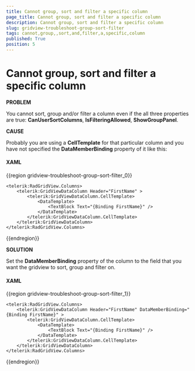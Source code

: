 ```yaml
---
title: Cannot group, sort and filter a specific column
page_title: Cannot group, sort and filter a specific column
description: Cannot group, sort and filter a specific column
slug: gridview-troubleshoot-group-sort-filter
tags: cannot,group,,sort,and,filter,a,specific,column
published: True
position: 5
---
```


# Cannot group, sort and filter a specific column

__PROBLEM__

You cannot sort, group and/or filter a column even if the all three properties are true: __CanUserSortColumns__, __IsFilteringAllowed__, __ShowGroupPanel__.



__CAUSE__

Probably you are using a __CellTemplate__ for that particular column and you have not specified the __DataMemberBinding__ property of it like this:

#### __XAML__

{{region gridview-troubleshoot-group-sort-filter_0}}

	<telerik:RadGridView.Columns>
	    <telerik:GridViewDataColumn Header="FirstName" >
	        <telerik:GridViewDataColumn.CellTemplate>
	            <DataTemplate>
	                <TextBlock Text="{Binding FirstName}" />
	            </DataTemplate>
	        </telerik:GridViewDataColumn.CellTemplate>
	    </telerik:GridViewDataColumn>
	</telerik:RadGridView.Columns>
{{endregion}}

__SOLUTION__

Set the __DataMemberBinding__ property of the column to the field that you want the gridview to sort, group and filter on.

#### __XAML__

{{region gridview-troubleshoot-group-sort-filter_1}}

	<telerik:RadGridView.Columns>
	    <telerik:GridViewDataColumn Header="FirstName" DataMemberBinding="{Binding FirstName}" >
	        <telerik:GridViewDataColumn.CellTemplate>
	            <DataTemplate>
	                <TextBlock Text="{Binding FirstName}" />
	            </DataTemplate>
	        </telerik:GridViewDataColumn.CellTemplate>
	    </telerik:GridViewDataColumn>
	</telerik:RadGridView.Columns>
{{endregion}}


